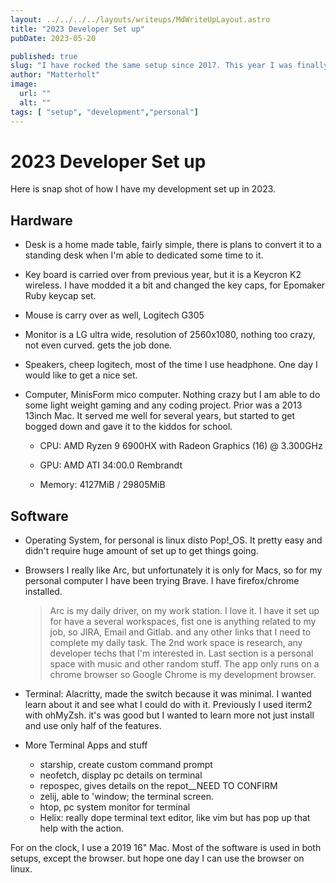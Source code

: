 ```yaml
---
layout: ../../../../layouts/writeups/MdWriteUpLayout.astro
title: "2023 Developer Set up"
pubDate: 2023-05-20

published: true
slug: "I have rocked the same setup since 2017. This year I was finally able to change everything up. From hardware to software that I used for daily development. Here is a  quick overview of my current development setup that I will be running this year"
author: "Matterholt"
image:
  url: ""
  alt: ""
tags: [ "setup", "development","personal"]
---
```


# 2023 Developer Set up

Here is snap shot of how I have my development set up in 2023. 

## Hardware
- Desk is a home made table, fairly simple, there is plans to convert it to a standing desk when I'm able to dedicated some time to it.

- Key board is carried over from previous year, but it is a Keycron K2 wireless. I have modded it a bit and changed the key caps, for Epomaker Ruby keycap set.

- Mouse is carry over as well,  Logitech G305

- Monitor is a LG ultra wide, resolution of 2560x1080, nothing too crazy, not even curved. gets the job done. 

- Speakers, cheep logitech, most of the time I use headphone. One day I would like to get a nice set.

- Computer, MinisForm mico computer. Nothing crazy but I am able to do some light weight gaming and any coding project. Prior was a 2013 13inch Mac. It served me well for several years, but started to get bogged down and gave it to the kiddos for school. 

    - CPU: AMD Ryzen 9 6900HX with Radeon Graphics (16) @ 3.300GHz

    - GPU: AMD ATI 34:00.0 Rembrandt

    - Memory: 4127MiB / 29805MiB

## Software

- Operating System, for personal is linux disto Pop!_OS. It pretty easy and didn't require huge amount of set up to get things going. 

- Browsers I really like Arc, but unfortunately it is only for Macs, so for my personal computer I have been trying Brave. I have firefox/chrome installed.

  > Arc is my daily driver, on my work station. I love it.  I have it set up for have a several workspaces, fist one is anything related to my job, so JIRA, Email and Gitlab. and any other links that I need to complete my daily task. The 2nd work space is research, any developer techs that I'm interested in. Last section is a personal space  with music and other random stuff. The app only runs on a chrome browser so Google Chrome is my development browser. 

- Terminal: Alacritty, made the switch because it was minimal. I wanted learn about it and see what I could do with it. Previously I used iterm2 with ohMyZsh. it's was good but I wanted to learn more not just install and use only half of the features. 

- More Terminal Apps and stuff

  - starship, create custom command prompt
  - neofetch, display pc details on terminal
  - repospec, gives details on the repot__NEED TO CONFIRM
  - zelij, able to 'window; the terminal screen. 
  - htop, pc system monitor for terminal
  - Helix: really dope terminal text editor, like vim but has pop up that help with the action.

For on the clock,  I use a 2019 16" Mac. Most of the software is used in both setups, except the browser. but hope one day I can use the browser on linux. 